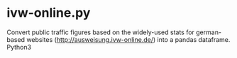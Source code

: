 # ivw-online.py
Convert public traffic figures based on the widely-used stats for german-based websites (http://ausweisung.ivw-online.de/) into a pandas dataframe. Python3
